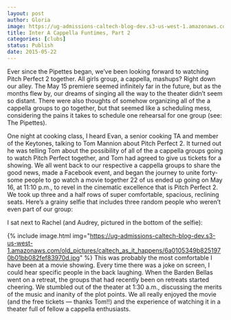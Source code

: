 ```yaml
---
layout: post
author: Gloria
image: https://ug-admissions-caltech-blog-dev.s3-us-west-1.amazonaws.com/old_pictures/caltech_as_it_happens/6a0105349b8251970b01b8d11587fc970c.jpg
title: Inter A Cappella Funtimes, Part 2
categories: [clubs]
status: Publish
date: 2015-05-22
---
```


Ever since the Pipettes began, we’ve been looking forward to watching Pitch Perfect 2 together. All girls group, a cappella, mashups? Right down our alley. The May 15 premiere seemed infinitely far in the future, but as the months flew by, our dreams of singing all the way to the theater didn’t seem so distant. There were also thoughts of somehow organizing all of the a cappella groups to go together, but that seemed like a scheduling mess, considering the pains it takes to schedule one rehearsal for one group (see: The Pipettes).

One night at cooking class, I heard Evan, a senior cooking TA and member of the Keytones, talking to Tom Mannion about Pitch Perfect 2. It turned out he was telling Tom about the possibility of all of the a cappella groups going to watch Pitch Perfect together, and Tom had agreed to give us tickets for a showing. We all went back to our respective a cappella groups to share the good news, made a Facebook event, and began the journey to unite forty-some people to go watch a movie together
22 of us ended up going on May 16, at 11:10 p.m., to revel in the cinematic excellence that is Pitch Perfect 2. We took up three and a half rows of super comfortable, spacious, reclining seats. Here’s a grainy selfie that includes three random people who weren’t even part of our group:

I sat next to Rachel (and Audrey, pictured in the bottom of the selfie):


{% include image.html img="https://ug-admissions-caltech-blog-dev.s3-us-west-1.amazonaws.com/old_pictures/caltech_as_it_happens/6a0105349b8251970b01bb082fef83970d.jpg" %}
This was probably the most comfortable I have been at a movie showing. Every time there was a joke on screen, I could hear specific people in the back laughing. When the Barden Bellas went on a retreat, the groups that had recently been on retreats started cheering. We stumbled out of the theater at 1:30 a.m., discussing the merits of the music and inanity of the plot points. We all really enjoyed the movie (and the free tickets — thanks Tom!!) and the experience of watching it in a theater full of fellow a cappella enthusiasts. 
